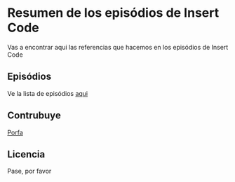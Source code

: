 # Resumen de los episódios de Insert Code

Vas a encontrar aqui las referencias que hacemos en los episódios de Insert Code

## Episódios

Ve la lista de episódios [aqui](episodios/)

## Contrubuye

[Porfa](CONTRIBUTING.md)

## Licencia

Pase, por favor

